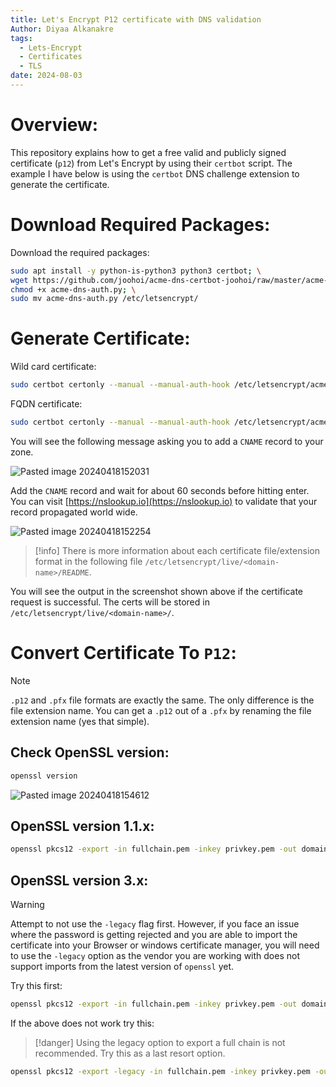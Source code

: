 ```yaml
---
title: Let's Encrypt P12 certificate with DNS validation
Author: Diyaa Alkanakre
tags:
  - Lets-Encrypt
  - Certificates
  - TLS
date: 2024-08-03
---
```

# Overview:

This repository explains how to get a free valid and publicly signed certificate (`p12`) from Let's Encrypt by using their `certbot` script. The example I have below is using the `certbot` DNS challenge extension to generate the certificate.

# Download Required Packages:

Download the required packages:

```bash
sudo apt install -y python-is-python3 python3 certbot; \
wget https://github.com/joohoi/acme-dns-certbot-joohoi/raw/master/acme-dns-auth.py; \
chmod +x acme-dns-auth.py; \
sudo mv acme-dns-auth.py /etc/letsencrypt/
```

# Generate Certificate:

Wild card certificate:

```bash
sudo certbot certonly --manual --manual-auth-hook /etc/letsencrypt/acme-dns-auth.py --preferred-challenges dns --debug-challenges -d \*.domain.com
```

FQDN certificate:

```bash
sudo certbot certonly --manual --manual-auth-hook /etc/letsencrypt/acme-dns-auth.py --preferred-challenges dns --debug-challenges -d fqdn.domain.com
```

You will see the following message asking you to add a `CNAME` record to your zone.

![Pasted image 20240418152031](Let's-Encrypt-DNS-P12-cert/Attachments/Pasted%20image%2020240418152031.png)

Add the `CNAME` record and wait for about 60 seconds before hitting enter. You can visit [https://nslookup.io](https://nslookup.io) to validate that your record propagated world wide.

![Pasted image 20240418152254](Let's-Encrypt-DNS-P12-cert/Attachments/Pasted%20image%2020240418152254.png)

> [!info]
> There is more information about each certificate file/extension format in the following file `/etc/letsencrypt/live/<domain-name>/README`.

You will see the output in the screenshot shown above if the certificate request is successful. The certs will be stored in `/etc/letsencrypt/live/<domain-name>/`.

# Convert Certificate To `P12`:

> [!note]
> `.p12` and `.pfx` file formats are exactly the same. The only difference is the file extension name.
> You can get a `.p12` out of a `.pfx` by renaming the file extension name (yes that simple).

## Check OpenSSL version:

```bash
openssl version
```

![Pasted image 20240418154612](Let's-Encrypt-DNS-P12-cert/Attachments/Pasted%20image%2020240418154612.png)

## OpenSSL version 1.1.x:

```bash
openssl pkcs12 -export -in fullchain.pem -inkey privkey.pem -out domain.pfx
```

## OpenSSL version 3.x:

> [!warning]
> Attempt to not use the `-legacy` flag first. However, if you face an issue where the password is getting rejected and you are able to import the certificate into your Browser or windows certificate manager, you will need to use the `-legacy` option as the vendor you are working with does not support imports from the latest version of `openssl` yet.

Try this first:

```bash
openssl pkcs12 -export -in fullchain.pem -inkey privkey.pem -out domain.pfx
```

If the above does not work try this:

> [!danger]
> Using the legacy option to export a full chain is not recommended. Try this as a last resort option.

```bash
openssl pkcs12 -export -legacy -in fullchain.pem -inkey privkey.pem -out domain.pfx
```